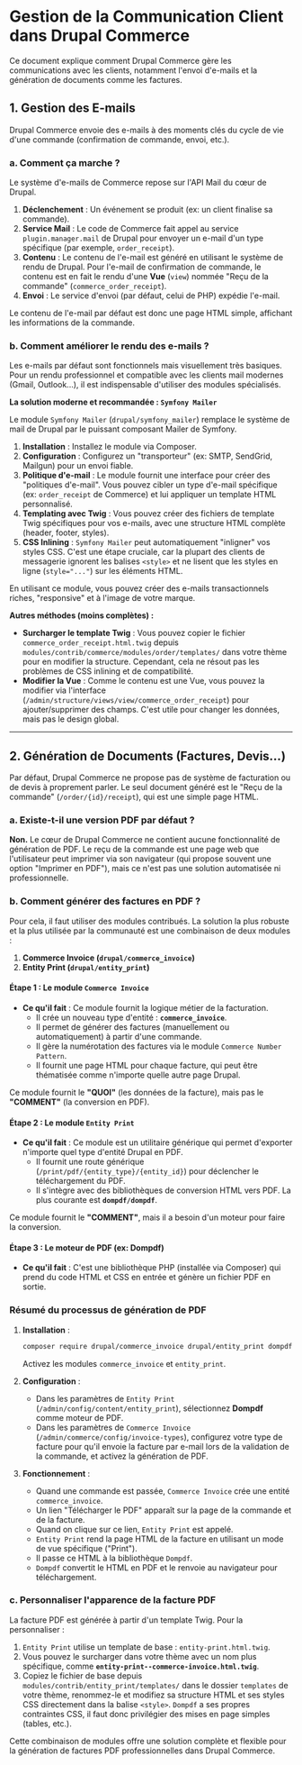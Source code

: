 # Gestion de la Communication Client dans Drupal Commerce

Ce document explique comment Drupal Commerce gère les communications avec les clients, notamment l'envoi d'e-mails et la génération de documents comme les factures.

## 1. Gestion des E-mails

Drupal Commerce envoie des e-mails à des moments clés du cycle de vie d'une commande (confirmation de commande, envoi, etc.).

### a. Comment ça marche ?

Le système d'e-mails de Commerce repose sur l'API Mail du cœur de Drupal.

1.  **Déclenchement** : Un événement se produit (ex: un client finalise sa commande).
2.  **Service Mail** : Le code de Commerce fait appel au service `plugin.manager.mail` de Drupal pour envoyer un e-mail d'un type spécifique (par exemple, `order_receipt`).
3.  **Contenu** : Le contenu de l'e-mail est généré en utilisant le système de rendu de Drupal. Pour l'e-mail de confirmation de commande, le contenu est en fait le rendu d'une **Vue** (`view`) nommée "Reçu de la commande" (`commerce_order_receipt`).
4.  **Envoi** : Le service d'envoi (par défaut, celui de PHP) expédie l'e-mail.

Le contenu de l'e-mail par défaut est donc une page HTML simple, affichant les informations de la commande.

### b. Comment améliorer le rendu des e-mails ?

Les e-mails par défaut sont fonctionnels mais visuellement très basiques. Pour un rendu professionnel et compatible avec les clients mail modernes (Gmail, Outlook...), il est indispensable d'utiliser des modules spécialisés.

**La solution moderne et recommandée : `Symfony Mailer`**

Le module `Symfony Mailer` (`drupal/symfony_mailer`) remplace le système de mail de Drupal par le puissant composant Mailer de Symfony.

1.  **Installation** : Installez le module via Composer.
2.  **Configuration** : Configurez un "transporteur" (ex: SMTP, SendGrid, Mailgun) pour un envoi fiable.
3.  **Politique d'e-mail** : Le module fournit une interface pour créer des "politiques d'e-mail". Vous pouvez cibler un type d'e-mail spécifique (ex: `order_receipt` de Commerce) et lui appliquer un template HTML personnalisé.
4.  **Templating avec Twig** : Vous pouvez créer des fichiers de template Twig spécifiques pour vos e-mails, avec une structure HTML complète (header, footer, styles).
5.  **CSS Inlining** : `Symfony Mailer` peut automatiquement "inligner" vos styles CSS. C'est une étape cruciale, car la plupart des clients de messagerie ignorent les balises `<style>` et ne lisent que les styles en ligne (`style="..."`) sur les éléments HTML.

En utilisant ce module, vous pouvez créer des e-mails transactionnels riches, "responsive" et à l'image de votre marque.

**Autres méthodes (moins complètes) :**

*   **Surcharger le template Twig** : Vous pouvez copier le fichier `commerce_order_receipt.html.twig` depuis `modules/contrib/commerce/modules/order/templates/` dans votre thème pour en modifier la structure. Cependant, cela ne résout pas les problèmes de CSS inlining et de compatibilité.
*   **Modifier la Vue** : Comme le contenu est une Vue, vous pouvez la modifier via l'interface (`/admin/structure/views/view/commerce_order_receipt`) pour ajouter/supprimer des champs. C'est utile pour changer les données, mais pas le design global.

---

## 2. Génération de Documents (Factures, Devis...)

Par défaut, Drupal Commerce ne propose pas de système de facturation ou de devis à proprement parler. Le seul document généré est le "Reçu de la commande" (`/order/{id}/receipt`), qui est une simple page HTML.

### a. Existe-t-il une version PDF par défaut ?

**Non.** Le cœur de Drupal Commerce ne contient aucune fonctionnalité de génération de PDF. Le reçu de la commande est une page web que l'utilisateur peut imprimer via son navigateur (qui propose souvent une option "Imprimer en PDF"), mais ce n'est pas une solution automatisée ni professionnelle.

### b. Comment générer des factures en PDF ?

Pour cela, il faut utiliser des modules contribués. La solution la plus robuste et la plus utilisée par la communauté est une combinaison de deux modules :

1.  **Commerce Invoice (`drupal/commerce_invoice`)**
2.  **Entity Print (`drupal/entity_print`)**

#### Étape 1 : Le module `Commerce Invoice`

*   **Ce qu'il fait** : Ce module fournit la logique métier de la facturation.
    *   Il crée un nouveau type d'entité : **`commerce_invoice`**.
    *   Il permet de générer des factures (manuellement ou automatiquement) à partir d'une commande.
    *   Il gère la numérotation des factures via le module `Commerce Number Pattern`.
    *   Il fournit une page HTML pour chaque facture, qui peut être thématisée comme n'importe quelle autre page Drupal.

Ce module fournit le **"QUOI"** (les données de la facture), mais pas le **"COMMENT"** (la conversion en PDF).

#### Étape 2 : Le module `Entity Print`

*   **Ce qu'il fait** : Ce module est un utilitaire générique qui permet d'exporter n'importe quel type d'entité Drupal en PDF.
    *   Il fournit une route générique (`/print/pdf/{entity_type}/{entity_id}`) pour déclencher le téléchargement du PDF.
    *   Il s'intègre avec des bibliothèques de conversion HTML vers PDF. La plus courante est **`dompdf/dompdf`**.

Ce module fournit le **"COMMENT"**, mais il a besoin d'un moteur pour faire la conversion.

#### Étape 3 : Le moteur de PDF (ex: Dompdf)

*   **Ce qu'il fait** : C'est une bibliothèque PHP (installée via Composer) qui prend du code HTML et CSS en entrée et génère un fichier PDF en sortie.

### Résumé du processus de génération de PDF

1.  **Installation** :
    ```bash
    composer require drupal/commerce_invoice drupal/entity_print dompdf/dompdf
    ```
    Activez les modules `commerce_invoice` et `entity_print`.

2.  **Configuration** :
    *   Dans les paramètres de `Entity Print` (`/admin/config/content/entity_print`), sélectionnez **Dompdf** comme moteur de PDF.
    *   Dans les paramètres de `Commerce Invoice` (`/admin/commerce/config/invoice-types`), configurez votre type de facture pour qu'il envoie la facture par e-mail lors de la validation de la commande, et activez la génération de PDF.

3.  **Fonctionnement** :
    *   Quand une commande est passée, `Commerce Invoice` crée une entité `commerce_invoice`.
    *   Un lien "Télécharger le PDF" apparaît sur la page de la commande et de la facture.
    *   Quand on clique sur ce lien, `Entity Print` est appelé.
    *   `Entity Print` rend la page HTML de la facture en utilisant un mode de vue spécifique ("Print").
    *   Il passe ce HTML à la bibliothèque `Dompdf`.
    *   `Dompdf` convertit le HTML en PDF et le renvoie au navigateur pour téléchargement.

### c. Personnaliser l'apparence de la facture PDF

La facture PDF est générée à partir d'un template Twig. Pour la personnaliser :

1.  `Entity Print` utilise un template de base : `entity-print.html.twig`.
2.  Vous pouvez le surcharger dans votre thème avec un nom plus spécifique, comme **`entity-print--commerce-invoice.html.twig`**.
3.  Copiez le fichier de base depuis `modules/contrib/entity_print/templates/` dans le dossier `templates` de votre thème, renommez-le et modifiez sa structure HTML et ses styles CSS directement dans la balise `<style>`. `Dompdf` a ses propres contraintes CSS, il faut donc privilégier des mises en page simples (tables, etc.).

Cette combinaison de modules offre une solution complète et flexible pour la génération de factures PDF professionnelles dans Drupal Commerce.
